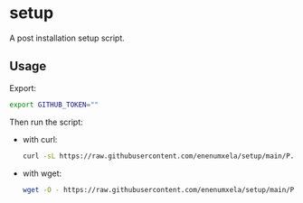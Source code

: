 # setup

A post installation setup script.

## Usage

Export:

```bash
export GITHUB_TOKEN=""
```

Then run the script:

* with curl:

	```bash
	curl -sL https://raw.githubusercontent.com/enenumxela/setup/main/P.I.Setup | bash
	```

* with wget:

	```bash
	wget -O - https://raw.githubusercontent.com/enenumxela/setup/main/P.I.Setup | bash
	```
